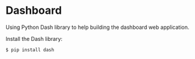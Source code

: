 # Dashboard

Using Python Dash library to help building the dashboard web application.


Install the Dash library:
```
$ pip install dash
```
